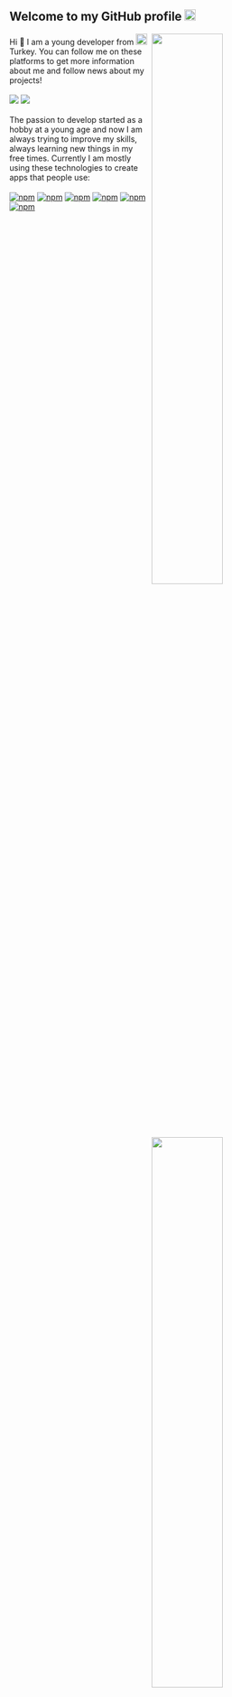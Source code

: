 <h2>Welcome to my GitHub profile <img src="https://media.giphy.com/media/Q7LHmoFwVP6Yc1swZs/giphy.gif" height="20px"></h2>
<img align="right" src="https://github-readme-stats.vercel.app/api?username=dotdux&count_private=true&show_icons=true&theme=algolia&include_all_commits=true" width="50%">
<img width="50%" height="5px" align="right" src="https://i.imgur.com/DkKayja.png">
<img align="right" src="https://github-readme-stats.vercel.app/api/top-langs/?username=dotdux&theme=algolia&layout=compact" width="50%">
Hi 👋 I am a young developer from <img src="https://image.flaticon.com/icons/svg/555/555560.svg" width="20"> Turkey.
You can follow me on these platforms to get more information about me and follow news about my projects!
<br>
<br>
<a href="https://twitter.com/absoft1" target="_blank"><img src="https://img.shields.io/badge/-Twitter-1DA1F2?style=flat-square&logo=twitter&logoColor=white"></a> <a href="https://discord.com/users/711342691656532021/" target="_blank"><img src="https://img.shields.io/badge/-Discord-7289DA?style=flat-square&logo=discord&logoColor=white"></a>
<br>
<br>
The passion to develop started as a hobby at a young age and now I am always trying to improve my skills, always learning new things in my free times. Currently I am mostly using these technologies to create apps that people use:
<br>
<br>
<a href="https://www.w3schools.com/python/" target="_blank"><img alt="npm" align="center" src="https://img.shields.io/badge/-Python-0076B6?style=flat-square&logo=python&logoColor=white"></a>
<a href="https://www.w3schools.com/html/" target="_blank"><img alt="npm" align="center" src="https://img.shields.io/badge/-HTML5-E34F26?style=flat-square&logo=html5&logoColor=white"></a>
<a href="https://www.w3schools.com/css/" target="_blank"><img alt="npm" align="center" src="https://img.shields.io/badge/-CSS3-17A89F?style=flat-square&logo=css3&logoColor=white"></a>
<a href="https://www.w3schools.com/php/" target="_blank"><img alt="npm" align="center" src="https://img.shields.io/badge/-PHP-833BAA?style=flat-square&logo=php&logoColor=white"></a>
<a href="https://www.w3schools.com/java/" target="_blank"><img alt="npm" align="center" src="https://img.shields.io/badge/-Java-FF7F00?style=flat-square&logo=java&logoColor=white"></a>
<a href="https://www.w3schools.com/cs/" target="_blank"><img alt="npm" align="center" src="https://img.shields.io/badge/-C%20Sharp-008000?style=flat-square&logo=C%20sharp&logoColor=white"></a>

